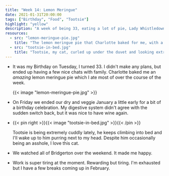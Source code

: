 ```yaml
---
title: "Week 14: Lemon Meringue"
date: 2021-01-31T20:00:00
tags: ["Birthday", "Food", "Tootsie"]
highlight: "yellow"
description: "A week of being 33, eating a lot of pie, Lady Whistledown's society papers, and a very cuddly cat."
resources:
  - src: "lemon-meringue-pie.jpg"
    title: "The lemon meringue pie that Charlotte baked for me, with a single lit candle."
  - src: "tootsie-in-bed.jpg"
    title: "Tootsie, my cat, curled up under the duvet and looking extremely cute."
---
```


  * It was my Birthday on Tuesday, I turned 33. I didn't make any plans, but ended up having a few nice chats with family. Charlotte baked me an _amazing_ lemon meringue pie which I ate most of over the course of the week.

    {{< image "lemon-meringue-pie.jpg" >}}

  * On Friday we ended our dry and veggie January a little early for a bit of a birthday celebration. My digestive system didn't agree with the sudden switch back, but it was nice to have wine again.

  * {{< pin right >}}{{< image "tootsie-in-bed.jpg" >}}{{< /pin >}}
  
    Tootsie is being extremely cuddly lately, he keeps climbing into bed and I'll wake up to him purring next to my head. Despite him occasionally being an asshole, I love this cat.

  * We watched all of Bridgerton over the weekend. It made me happy.

  * Work is super tiring at the moment. Rewarding but tiring. I'm exhausted but I have a few breaks coming up in February.
